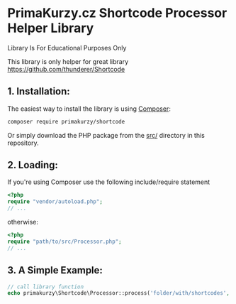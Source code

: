 # PrimaKurzy.cz Shortcode Processor Helper Library

Library Is For Educational Purposes Only

This library is only helper for great library https://github.com/thunderer/Shortcode


## 1. Installation:

The easiest way to install the library is using [Composer](https://getcomposer.org/):

```sh
composer require primakurzy/shortcode
```

Or simply download the PHP package from the [src/](./src/) directory in this repository.


## 2. Loading:

If you're using Composer use the following include/require statement

```php
<?php
require "vendor/autoload.php";
// ...
```

otherwise:

```php
<?php
require "path/to/src/Processor.php";
// ...
```


## 3. A Simple Example:

```php
// call library function
echo primakurzy\Shortcode\Processor::process('folder/with/shortcodes', 'random number: [rand from=5 to=10]');
```

